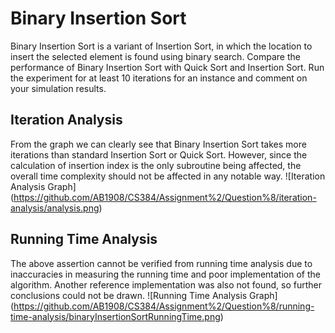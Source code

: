 # Binary Insertion Sort

Binary Insertion Sort is a variant of Insertion Sort, in which the location to insert the selected element is found using binary search. Compare the performance of Binary Insertion Sort with Quick Sort and Insertion Sort.  Run the experiment for at least 10 iterations for an instance and comment on your simulation results.   


## Iteration Analysis

From the graph we can clearly see that Binary Insertion Sort takes more iterations than standard Insertion Sort or Quick Sort. However, since the calculation of insertion index is the only subroutine being affected, the overall time complexity should not be affected in any notable way. ![Iteration Analysis Graph] (https://github.com/AB1908/CS384/Assignment%2/Question%8/iteration-analysis/analysis.png)


## Running Time Analysis

The above assertion cannot be verified from running time analysis due to inaccuracies in measuring the running time and poor implementation of the algorithm. Another reference implementation was also not found, so further conclusions could not be drawn. ![Running Time Analysis Graph] (https://github.com/AB1908/CS384/Assignment%2/Question%8/running-time-analysis/binaryInsertionSortRunningTime.png)

